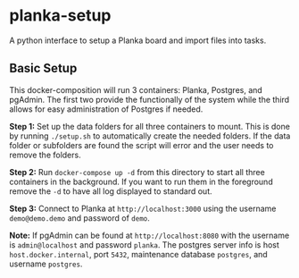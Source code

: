 # planka-setup
A python interface to setup a Planka board and import files into tasks. 

## Basic Setup ##

This docker-composition will run 3 containers: Planka, Postgres, and pgAdmin. The first two provide the functionally of the system while the third allows for easy administration of Postgres if needed. 

**Step 1:** Set up the data folders for all three containers to mount. This is done by running `./setup.sh` to automatically create the needed folders. If the data folder or subfolders are found the script will error and the user needs to remove the folders.

**Step 2:** Run `docker-compose up -d` from this directory to start all three containers in the background. If you want to run them in the foreground remove the `-d` to have all log displayed to standard out. 

**Step 3:** Connect to Planka at `http://localhost:3000` using the username `demo@demo.demo` and password of `demo`. 

**Note:** If pgAdmin can be found at `http://localhost:8080` with the username is `admin@localhost` and password `planka`. The postgres server info is host `host.docker.internal`, port `5432`, maintenance database `postgres`, and username `postgres`.
